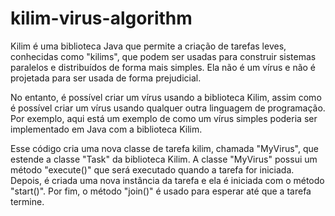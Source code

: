 # kilim-virus-algorithm

Kilim é uma biblioteca Java que permite a criação de tarefas leves, conhecidas como "kilims", que podem ser usadas para construir sistemas paralelos e distribuídos de forma mais simples. 
Ela não é um vírus e não é projetada para ser usada de forma prejudicial.

No entanto, é possível criar um vírus usando a biblioteca Kilim, assim como é possível criar um vírus usando qualquer outra linguagem de programação. 
Por exemplo, aqui está um exemplo de como um vírus simples poderia ser implementado em Java com a biblioteca Kilim.

Esse código cria uma nova classe de tarefa kilim, chamada "MyVirus", que estende a classe "Task" da biblioteca Kilim. A classe "MyVirus" possui um método "execute()" que será executado quando a tarefa for iniciada. 
Depois, é criada uma nova instância da tarefa e ela é iniciada com o método "start()". 
Por fim, o método "join()" é usado para esperar até que a tarefa termine.
